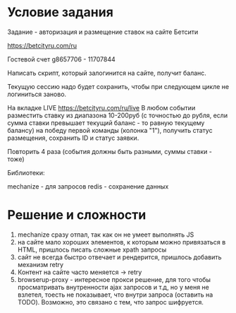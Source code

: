 # Условие задания
Задание - авторизация и размещение ставок на сайте Бетсити

https://betcityru.com/ru

Гостевой счет
g8657706 - 11707844

Написать скрипт, который залогинится на сайте, получит баланс.

Текущую сессию надо будет сохранить, чтобы при следующем цикле не логиниться заново.

На вкладке LIVE https://betcityru.com/ru/live
В любом событии разместить ставку из диапазона 10-200руб (с точностью до рубля, если сумма ставки превышает текущий баланс - то равную текущему балансу) на победу первой команды (колонка "1"), получить статус размещения, сохранить ID и статус заявки.

Повторить 4 раза (события должны быть разными, суммы ставки - тоже)

Библиотеки:

mechanize - для запросов
redis - сохранение данных

# Решение и сложности
1. mechanize сразу отпал, так как он не умеет выполнять JS
2. на сайте мало хороших элементов, к которым можно привязаться в HTML, пришлось писать сложные xpath запросы
3. сайт не всегда быстро отвечает и рендерится, пришлось добавить механизм retry
4. Контент на сайте часто меняется -> retry
5. browserup-proxy - интересное прокси решение, для того чтобы просматривать внутренности ajax запросов и т.д, но у меня не взлетел,
тоесть не показывает, что внутри запроса (оставить на TODO). Возможно, это связано с тем, что запрос шифруется.

